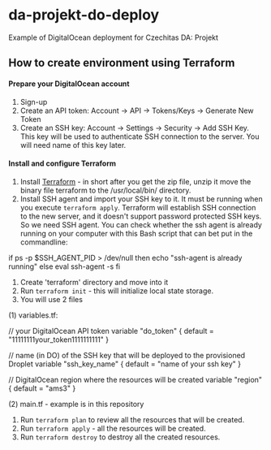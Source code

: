 # da-projekt-do-deploy
Example of DigitalOcean deployment for Czechitas DA: Projekt


## How to create environment using Terraform

#### Prepare your DigitalOcean account

1. Sign-up
1. Create an API token: Account -> API -> Tokens/Keys -> Generate New Token
1. Create an SSH key: Account -> Settings -> Security -> Add SSH Key. 
This key will be used to authenticate SSH connection to the server. 
You will need name of this key later.


#### Install and configure Terraform

1. Install [Terraform](https://www.terraform.io/) - in short after you get the zip file, unzip it move the binary file terraform to the /usr/local/bin/ directory.
1. Install SSH agent and import your SSH key to it. It must be running when you execute `terraform apply`. 
Terraform will establish SSH connection to the new server, and it doesn't support password protected SSH keys. So we need SSH agent. 
You can check whether the ssh agent is already running on your computer with this Bash script that can bet put in the commandline:

if ps -p $SSH_AGENT_PID > /dev/null
then
echo "ssh-agent is already running"
else
eval ssh-agent -s
fi

1. Create 'terraform' directory and move into it
1. Run `terraform init` - this will initialize local state storage.
1. You will use 2 files  

(1) variables.tf:

// your DigitalOcean API token
variable "do_token" {
  default = "11111111your_token1111111111"
}

// name (in DO) of the SSH key that will be deployed to the provisioned Droplet
variable "ssh_key_name" {
  default = "name of your ssh key"
}

// DigitalOcean region where the resources will be created
variable "region" {
  default = "ams3"
}

(2) main.tf - example is in this repository

1. Run `terraform plan` to review all the resources that will be created.
1. Run `terraform apply` - all the resources will be created.
1. Run `terraform destroy` to destroy all the created resources.
